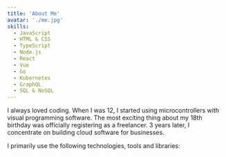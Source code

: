 ```yaml
---
title: 'About Me'
avatar: './me.jpg'
skills:
  - JavaScript
  - HTML & CSS
  - TypeScript
  - Node.js
  - React
  - Vue
  - Go
  - Kubernetes
  - GraphQL
  - SQL & NoSQL
---
```


I always loved coding. When I was 12, I started using microcontrollers with visual programming software.
The most exciting thing about my 18th birthday was officially registering as a freelancer. 3 years later,
I concentrate on building cloud software for businesses.

I primarily use the following technologies, tools and libraries:
